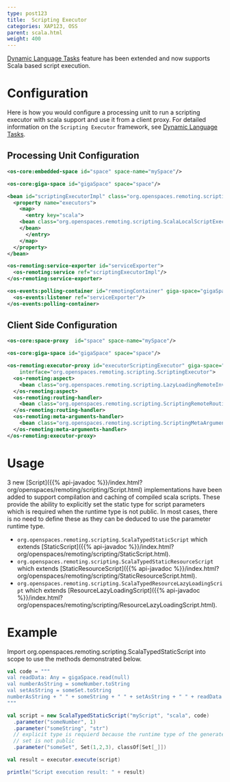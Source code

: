 ```yaml
---
type: post123
title:  Scripting Executor
categories: XAP123, OSS
parent: scala.html
weight: 400
---
```



 



[Dynamic Language Tasks](./task-dynamic-language.html) feature has been extended and now supports Scala based script execution.

# Configuration

Here is how you would configure a processing unit to run a scripting executor with scala support and use it from a client proxy. For detailed information on the `Scripting Executor` framework, see [Dynamic Language Tasks](./task-dynamic-language.html).

## Processing Unit Configuration


```xml
<os-core:embedded-space id="space" space-name="mySpace"/>

<os-core:giga-space id="gigaSpace" space="space"/>

<bean id="scriptingExecutorImpl" class="org.openspaces.remoting.scripting.DefaultScriptingExecutor">
  <property name="executors">
    <map>
      <entry key="scala">
	<bean class="org.openspaces.remoting.scripting.ScalaLocalScriptExecutor">
	</bean>
      </entry>
    </map>
  </property>
</bean>

<os-remoting:service-exporter id="serviceExporter">
  <os-remoting:service ref="scriptingExecutorImpl"/>
</os-remoting:service-exporter>

<os-events:polling-container id="remotingContainer" giga-space="gigaSpace">
  <os-events:listener ref="serviceExporter"/>
</os-events:polling-container>
```

## Client Side Configuration


```xml
<os-core:space-proxy  id="space" space-name="mySpace"/>

<os-core:giga-space id="gigaSpace" space="space"/>

<os-remoting:executor-proxy id="executorScriptingExecutor" giga-space="gigaSpace"
	interface="org.openspaces.remoting.scripting.ScriptingExecutor">
  <os-remoting:aspect>
    <bean class="org.openspaces.remoting.scripting.LazyLoadingRemoteInvocationAspect" />
  </os-remoting:aspect>
  <os-remoting:routing-handler>
	<bean class="org.openspaces.remoting.scripting.ScriptingRemoteRoutingHandler" />
  </os-remoting:routing-handler>
  <os-remoting:meta-arguments-handler>
	<bean class="org.openspaces.remoting.scripting.ScriptingMetaArgumentsHandler" />
  </os-remoting:meta-arguments-handler>
</os-remoting:executor-proxy>
```

# Usage

3 new [Script]({{% api-javadoc %}}/index.html?org/openspaces/remoting/scripting/Script.html) implementations have been added to support compilation and caching of compiled scala scripts. These provide the ability to explicitly set the static type for script parameters which is required when the runtime type is not public. In most cases, there is no need to define these as they can be deduced to use the parameter runtime type.

- `org.openspaces.remoting.scripting.ScalaTypedStaticScript` which extends [StaticScript]({{% api-javadoc %}}/index.html?org/openspaces/remoting/scripting/StaticScript.html).
- `org.openspaces.remoting.scripting.ScalaTypedStaticResourceScript` which extends [StaticResourceScript]({{% api-javadoc %}}/index.html?org/openspaces/remoting/scripting/StaticResourceScript.html).
- `org.openspaces.remoting.scripting.ScalaTypedResourceLazyLoadingScript` which extends [ResourceLazyLoadingScript]({{% api-javadoc %}}/index.html?org/openspaces/remoting/scripting/ResourceLazyLoadingScript.html).

# Example

Import org.openspaces.remoting.scripting.ScalaTypedStaticScript into scope to use the methods demonstrated below.


```scala
val code = """
val readData: Any = gigaSpace.read(null)
val numberAsString = someNumber.toString
val setAsString = someSet.toString
numberAsString + " " + someString + " " + setAsString + " " + readData
"""

val script = new ScalaTypedStaticScript("myScript", "scala", code)
  .parameter("someNumber", 1)
  .parameter("someString", "str")
  // explicit type is requierd because the runtime type of the generated
  // set is not public
  .parameter("someSet", Set(1,2,3), classOf[Set[_]])

val result = executor.execute(script)

println("Script execution result: " + result)
```
